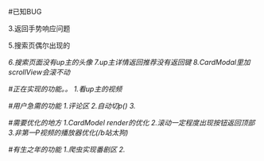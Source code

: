 #已知BUG
<!-- 1.第二次进搜索不会自动选键盘 -->
<!-- 2.搜索提交后没有loading -->
3.返回手势响应问题
<!-- 4.播放器2个同时播放 -->
5.搜索页偶尔出现的<em class>
<!-- 难以复现 -->
6.搜索页面没有up主的头像
7.up主详情返回推荐没有返回键
8.CardModal里加scrollView会滚不动



#正在实现的功能。。
1.看up主的视频

#用户急需的功能
1.评论区
2.自动切p()
3.

#需要优化的地方
1.CardModel render的优化
2.滚动一定程度出现按钮返回顶部
3.非第一P视频的播放器优化(/b站太狗)

#有生之年的功能
1.爬虫实现番剧区
2.